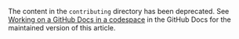 The content in the `contributing` directory has been deprecated. See [Working on a GitHub Docs in a codespace](https://docs.github.com/en/contributing/setting-up-your-environment-to-work-on-github-docs/working-on-github-docs-in-a-codespace) in the GitHub Docs for the maintained version of this article.
